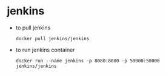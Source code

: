# jenkins

- to pull jenkins

    ```docker pull jenkins/jenkins```

- to run jenkins container

    ```docker run --name jenkins -p 8080:8080 -p 50000:50000 jenkins/jenkins```
